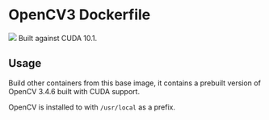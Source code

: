 # OpenCV3 Dockerfile
[![](https://images.microbadger.com/badges/version/willprice/opencv3.svg)](https://microbadger.com/images/willprice/opencv3 "Get your own version badge on microbadger.com")
Built against CUDA 10.1.

## Usage

Build other containers from this base image, it contains a prebuilt version of OpenCV 3.4.6 built with CUDA support.

OpenCV is installed to with `/usr/local` as a prefix.
